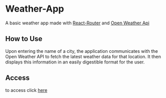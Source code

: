 # Weather-App

A basic weather app made with [React-Router](https://reactrouter.com/en/main) and [Open Weather Api](https://openweathermap.org/)

## How to Use

Upon entering the name of a city, the application communicates with the Open Weather API to fetch the latest weather data for that location. It then displays this information in an easily digestible format for the user.

## Access

to access click <a href="https://samuel-alves21.github.io/weather-app/" target="_blank">here</a>
